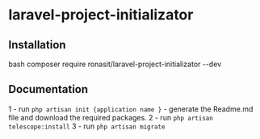 # laravel-project-initializator

## Installation

bash
composer require ronasit/laravel-project-initializator --dev

## Documentation
1 - run `php artisan init {application name }` - generate the Readme.md file and download the required packages.
2 - run `php artisan telescope:install`
3 - run `php artisan migrate`